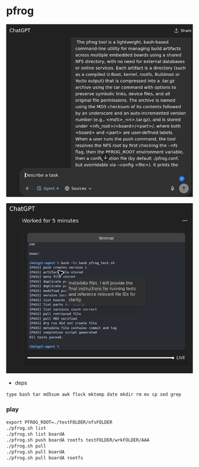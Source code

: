 # pfrog


![alt text](image.png)

![alt text](image-1.png)

* deps
```
type bash tar md5sum awk flock mktemp date mkdir rm mv cp sed grep
```

### play

```
export PFROG_ROOT=./testFOLDER/nfsFOLDER
./pfrog.sh list
./pfrog.sh list boardA
./pfrog.sh push boardA rootfs testFOLDER/wrkFOLDER/AAA
./pfrog.sh pull 
./pfrog.sh pull boardA
./pfrog.sh pull boardA rootfs

```